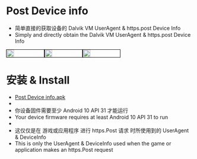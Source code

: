 # Post Device info

- 简单直接的获取设备的 Dalvik VM UserAgent & https.post Device Info
- Simply and directly obtain the Dalvik VM UserAgent & https.post Device Info

<div style="display: flex;">
    <img style="width: 20%; border: 1px solid black;" src="https://i.imgur.com/MB2noun.png">
    <img style="width: 20%; border: 1px solid black;" src="https://i.imgur.com/gHnCl1s.png">
    <img style="width: 20%; border: 1px solid black;" src="https://i.imgur.com/JXHQcBd.png">
</div>

# 安装 & Install
- [Post Device info.apk](https://github.com/DNNDHH/Post-Device-info/releases/tag/v1.0)
- 
- 你设备固件需要至少 Android 10 API 31 才能运行
- Your device firmware requires at least Android 10 API 31 to run
- 
- 这仅仅是在 游戏或应用程序 进行 https.Post 请求 时所使用到的 UserAgent & DeviceInfo
- This is only the UserAgent & DeviceInfo used when the game or application makes an https.Post request

